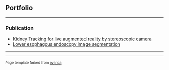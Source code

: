## Portfolio

---
### Publication

- [Kidney Tracking for live augmented reality by stereoscopic camera](http://example.com/)
- [Lower esophagous endoscopy image segmentation](http://example.com/)

---




---
<p style="font-size:11px">Page template forked from <a href="https://github.com/evanca/quick-portfolio">evanca</a></p>
<!-- Remove above link if you don't want to attibute -->
